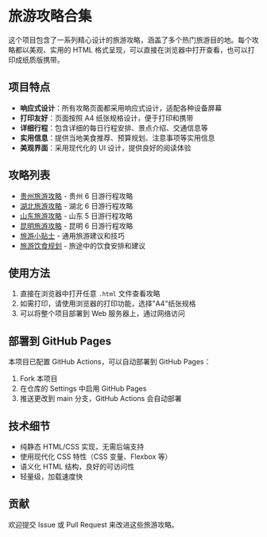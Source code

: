 # 旅游攻略合集

这个项目包含了一系列精心设计的旅游攻略，涵盖了多个热门旅游目的地。每个攻略都以美观、实用的 HTML 格式呈现，可以直接在浏览器中打开查看，也可以打印成纸质版携带。

## 项目特点

- **响应式设计**：所有攻略页面都采用响应式设计，适配各种设备屏幕
- **打印友好**：页面按照 A4 纸张规格设计，便于打印和携带
- **详细行程**：包含详细的每日行程安排、景点介绍、交通信息等
- **实用信息**：提供当地美食推荐、预算规划、注意事项等实用信息
- **美观界面**：采用现代化的 UI 设计，提供良好的阅读体验

## 攻略列表

- [贵州旅游攻略](gzTravel.html) - 贵州 6 日游行程攻略
- [湖北旅游攻略](hbTravel.html) - 湖北 6 日游行程攻略
- [山东旅游攻略](sdTravel.html) - 山东 5 日游行程攻略
- [昆明旅游攻略](kmTravel.html) - 昆明 6 日游行程攻略
- [旅游小贴士](travel_tips.html) - 通用旅游建议和技巧
- [旅游饮食规划](diet_plan.html) - 旅途中的饮食安排和建议

## 使用方法

1. 直接在浏览器中打开任意 `.html` 文件查看攻略
2. 如需打印，请使用浏览器的打印功能，选择"A4"纸张规格
3. 可以将整个项目部署到 Web 服务器上，通过网络访问

## 部署到 GitHub Pages

本项目已配置 GitHub Actions，可以自动部署到 GitHub Pages：

1. Fork 本项目
2. 在仓库的 Settings 中启用 GitHub Pages
3. 推送更改到 main 分支，GitHub Actions 会自动部署

## 技术细节

- 纯静态 HTML/CSS 实现，无需后端支持
- 使用现代化 CSS 特性（CSS 变量、Flexbox 等）
- 语义化 HTML 结构，良好的可访问性
- 轻量级，加载速度快

## 贡献

欢迎提交 Issue 或 Pull Request 来改进这些旅游攻略。
